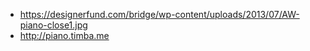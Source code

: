 - https://designerfund.com/bridge/wp-content/uploads/2013/07/AW-piano-close1.jpg
- http://piano.timba.me
